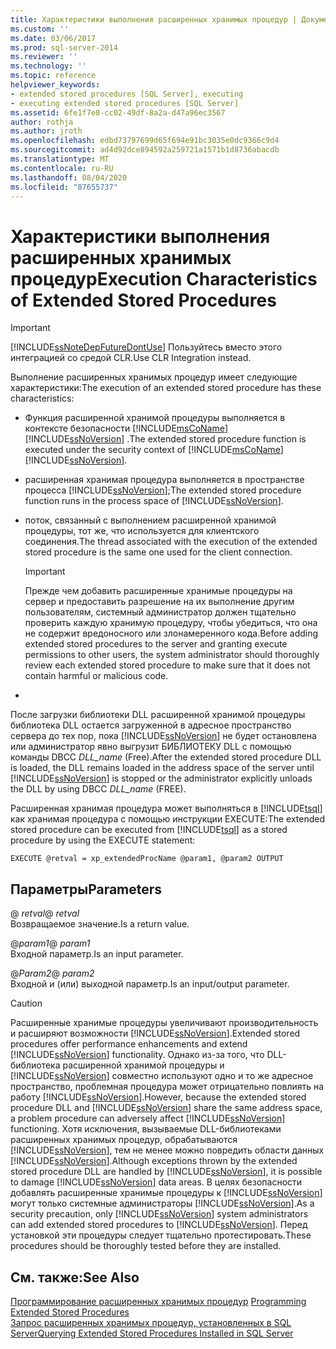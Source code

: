 ```yaml
---
title: Характеристики выполнения расширенных хранимых процедур | Документация Майкрософт
ms.custom: ''
ms.date: 03/06/2017
ms.prod: sql-server-2014
ms.reviewer: ''
ms.technology: ''
ms.topic: reference
helpviewer_keywords:
- extended stored procedures [SQL Server], executing
- executing extended stored procedures [SQL Server]
ms.assetid: 6fe1f7e8-cc02-49df-8a2a-d47a96ec3567
author: rothja
ms.author: jroth
ms.openlocfilehash: edbd73797699d65f694e91bc3035e0dc9366c9d4
ms.sourcegitcommit: ad4d92dce894592a259721a1571b1d8736abacdb
ms.translationtype: MT
ms.contentlocale: ru-RU
ms.lasthandoff: 08/04/2020
ms.locfileid: "87655737"
---
```

# <a name="execution-characteristics-of-extended-stored-procedures"></a><span data-ttu-id="9f57a-102">Характеристики выполнения расширенных хранимых процедур</span><span class="sxs-lookup"><span data-stu-id="9f57a-102">Execution Characteristics of Extended Stored Procedures</span></span>
    
> [!IMPORTANT]  
>  [!INCLUDE[ssNoteDepFutureDontUse](../../includes/ssnotedepfuturedontuse-md.md)] <span data-ttu-id="9f57a-103">Пользуйтесь вместо этого интеграцией со средой CLR.</span><span class="sxs-lookup"><span data-stu-id="9f57a-103">Use CLR Integration instead.</span></span>  
  
 <span data-ttu-id="9f57a-104">Выполнение расширенных хранимых процедур имеет следующие характеристики:</span><span class="sxs-lookup"><span data-stu-id="9f57a-104">The execution of an extended stored procedure has these characteristics:</span></span>  
  
-   <span data-ttu-id="9f57a-105">Функция расширенной хранимой процедуры выполняется в контексте безопасности [!INCLUDE[msCoName](../../includes/msconame-md.md)] [!INCLUDE[ssNoVersion](../../includes/ssnoversion-md.md)] .</span><span class="sxs-lookup"><span data-stu-id="9f57a-105">The extended stored procedure function is executed under the security context of [!INCLUDE[msCoName](../../includes/msconame-md.md)] [!INCLUDE[ssNoVersion](../../includes/ssnoversion-md.md)].</span></span>  
  
-   <span data-ttu-id="9f57a-106">расширенная хранимая процедура выполняется в пространстве процесса [!INCLUDE[ssNoVersion](../../includes/ssnoversion-md.md)];</span><span class="sxs-lookup"><span data-stu-id="9f57a-106">The extended stored procedure function runs in the process space of [!INCLUDE[ssNoVersion](../../includes/ssnoversion-md.md)].</span></span>  
  
-   <span data-ttu-id="9f57a-107">поток, связанный с выполнением расширенной хранимой процедуры, тот же, что используется для клиентского соединения.</span><span class="sxs-lookup"><span data-stu-id="9f57a-107">The thread associated with the execution of the extended stored procedure is the same one used for the client connection.</span></span>  
  
    > [!IMPORTANT]  
    >  <span data-ttu-id="9f57a-108">Прежде чем добавить расширенные хранимые процедуры на сервер и предоставить разрешение на их выполнение другим пользователям, системный администратор должен тщательно проверить каждую хранимую процедуру, чтобы убедиться, что она не содержит вредоносного или злонамеренного кода.</span><span class="sxs-lookup"><span data-stu-id="9f57a-108">Before adding extended stored procedures to the server and granting execute permissions to other users, the system administrator should thoroughly review each extended stored procedure to make sure that it does not contain harmful or malicious code.</span></span>  
  
-  
  
 <span data-ttu-id="9f57a-109">После загрузки библиотеки DLL расширенной хранимой процедуры библиотека DLL остается загруженной в адресное пространство сервера до тех пор, пока [!INCLUDE[ssNoVersion](../../includes/ssnoversion-md.md)] не будет остановлена или администратор явно выгрузит БИБЛИОТЕКУ DLL с помощью команды DBCC *DLL_name* (Free).</span><span class="sxs-lookup"><span data-stu-id="9f57a-109">After the extended stored procedure DLL is loaded, the DLL remains loaded in the address space of the server until [!INCLUDE[ssNoVersion](../../includes/ssnoversion-md.md)] is stopped or the administrator explicitly unloads the DLL by using DBCC *DLL_name* (FREE).</span></span>  
  
 <span data-ttu-id="9f57a-110">Расширенная хранимая процедура может выполняться в [!INCLUDE[tsql](../../includes/tsql-md.md)] как хранимая процедура с помощью инструкции EXECUTE:</span><span class="sxs-lookup"><span data-stu-id="9f57a-110">The extended stored procedure can be executed from [!INCLUDE[tsql](../../includes/tsql-md.md)] as a stored procedure by using the EXECUTE statement:</span></span>  
  
```  
EXECUTE @retval = xp_extendedProcName @param1, @param2 OUTPUT  
```  
  
## <a name="parameters"></a><span data-ttu-id="9f57a-111">Параметры</span><span class="sxs-lookup"><span data-stu-id="9f57a-111">Parameters</span></span>  
 <span data-ttu-id="9f57a-112">\@ *retval*</span><span class="sxs-lookup"><span data-stu-id="9f57a-112">\@ *retval*</span></span>  
 <span data-ttu-id="9f57a-113">Возвращаемое значение.</span><span class="sxs-lookup"><span data-stu-id="9f57a-113">Is a return value.</span></span>  
  
 <span data-ttu-id="9f57a-114">\@*param1*</span><span class="sxs-lookup"><span data-stu-id="9f57a-114">\@ *param1*</span></span>  
 <span data-ttu-id="9f57a-115">Входной параметр.</span><span class="sxs-lookup"><span data-stu-id="9f57a-115">Is an input parameter.</span></span>  
  
 <span data-ttu-id="9f57a-116">\@*Param2*</span><span class="sxs-lookup"><span data-stu-id="9f57a-116">\@ *param2*</span></span>  
 <span data-ttu-id="9f57a-117">Входной и (или) выходной параметр.</span><span class="sxs-lookup"><span data-stu-id="9f57a-117">Is an input/output parameter.</span></span>  
  
> [!CAUTION]  
>  <span data-ttu-id="9f57a-118">Расширенные хранимые процедуры увеличивают производительность и расширяют возможности [!INCLUDE[ssNoVersion](../../includes/ssnoversion-md.md)].</span><span class="sxs-lookup"><span data-stu-id="9f57a-118">Extended stored procedures offer performance enhancements and extend [!INCLUDE[ssNoVersion](../../includes/ssnoversion-md.md)] functionality.</span></span> <span data-ttu-id="9f57a-119">Однако из-за того, что DLL-библиотека расширенной хранимой процедуры и [!INCLUDE[ssNoVersion](../../includes/ssnoversion-md.md)] совместно используют одно и то же адресное пространство, проблемная процедура может отрицательно повлиять на работу [!INCLUDE[ssNoVersion](../../includes/ssnoversion-md.md)].</span><span class="sxs-lookup"><span data-stu-id="9f57a-119">However, because the extended stored procedure DLL and [!INCLUDE[ssNoVersion](../../includes/ssnoversion-md.md)] share the same address space, a problem procedure can adversely affect [!INCLUDE[ssNoVersion](../../includes/ssnoversion-md.md)] functioning.</span></span> <span data-ttu-id="9f57a-120">Хотя исключения, вызываемые DLL-библиотеками расширенных хранимых процедур, обрабатываются [!INCLUDE[ssNoVersion](../../includes/ssnoversion-md.md)], тем не менее можно повредить области данных [!INCLUDE[ssNoVersion](../../includes/ssnoversion-md.md)].</span><span class="sxs-lookup"><span data-stu-id="9f57a-120">Although exceptions thrown by the extended stored procedure DLL are handled by [!INCLUDE[ssNoVersion](../../includes/ssnoversion-md.md)], it is possible to damage [!INCLUDE[ssNoVersion](../../includes/ssnoversion-md.md)] data areas.</span></span> <span data-ttu-id="9f57a-121">В целях безопасности добавлять расширенные хранимые процедуры к [!INCLUDE[ssNoVersion](../../includes/ssnoversion-md.md)] могут только системные администраторы [!INCLUDE[ssNoVersion](../../includes/ssnoversion-md.md)].</span><span class="sxs-lookup"><span data-stu-id="9f57a-121">As a security precaution, only [!INCLUDE[ssNoVersion](../../includes/ssnoversion-md.md)] system administrators can add extended stored procedures to [!INCLUDE[ssNoVersion](../../includes/ssnoversion-md.md)].</span></span> <span data-ttu-id="9f57a-122">Перед установкой эти процедуры следует тщательно протестировать.</span><span class="sxs-lookup"><span data-stu-id="9f57a-122">These procedures should be thoroughly tested before they are installed.</span></span>  
  
## <a name="see-also"></a><span data-ttu-id="9f57a-123">См. также:</span><span class="sxs-lookup"><span data-stu-id="9f57a-123">See Also</span></span>  
 <span data-ttu-id="9f57a-124">[Программирование расширенных хранимых процедур](database-engine-extended-stored-procedures-programming.md) </span><span class="sxs-lookup"><span data-stu-id="9f57a-124">[Programming Extended Stored Procedures](database-engine-extended-stored-procedures-programming.md) </span></span>  
 [<span data-ttu-id="9f57a-125">Запрос расширенных хранимых процедур, установленных в SQL Server</span><span class="sxs-lookup"><span data-stu-id="9f57a-125">Querying Extended Stored Procedures Installed in SQL Server</span></span>](querying-extended-stored-procedures-installed-in-sql-server.md)  
  
  
